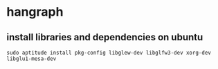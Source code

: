 # hangraph
## install libraries and dependencies on ubuntu
`sudo aptitude install pkg-config libglew-dev libglfw3-dev xorg-dev libglu1-mesa-dev`
